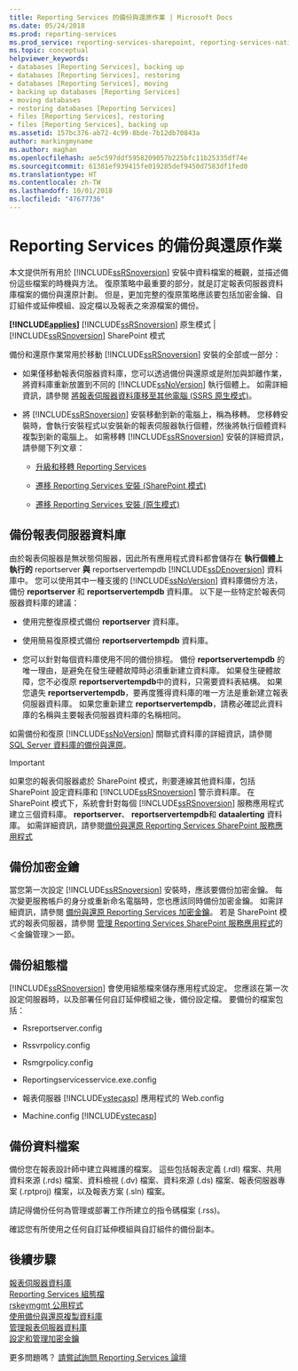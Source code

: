 ```yaml
---
title: Reporting Services 的備份與還原作業 | Microsoft Docs
ms.date: 05/24/2018
ms.prod: reporting-services
ms.prod_service: reporting-services-sharepoint, reporting-services-native
ms.topic: conceptual
helpviewer_keywords:
- databases [Reporting Services], backing up
- databases [Reporting Services], restoring
- databases [Reporting Services], moving
- backing up databases [Reporting Services]
- moving databases
- restoring databases [Reporting Services]
- files [Reporting Services], restoring
- files [Reporting Services], backing up
ms.assetid: 157bc376-ab72-4c99-8bde-7b12db70843a
author: markingmyname
ms.author: maghan
ms.openlocfilehash: ae5c597ddf5958209057b225bfc11b25335df74e
ms.sourcegitcommit: 61381ef939415fe019285def9450d7583df1fed0
ms.translationtype: HT
ms.contentlocale: zh-TW
ms.lasthandoff: 10/01/2018
ms.locfileid: "47677736"
---
```

# <a name="backup-and-restore-operations-for-reporting-services"></a>Reporting Services 的備份與還原作業

  本文提供所有用於 [!INCLUDE[ssRSnoversion](../../includes/ssrsnoversion-md.md)] 安裝中資料檔案的概觀，並描述備份這些檔案的時機與方法。 復原策略中最重要的部分，就是訂定報表伺服器資料庫檔案的備份與還原計劃。 但是，更加完整的復原策略應該要包括加密金鑰、自訂組件或延伸模組、設定檔以及報表之來源檔案的備份。  
  
 **[!INCLUDE[applies](../../includes/applies-md.md)]**  [!INCLUDE[ssRSnoversion](../../includes/ssrsnoversion-md.md)] 原生模式 | [!INCLUDE[ssRSnoversion](../../includes/ssrsnoversion-md.md)] SharePoint 模式  
  
 備份和還原作業常用於移動 [!INCLUDE[ssRSnoversion](../../includes/ssrsnoversion-md.md)] 安裝的全部或一部分：  
  
-   如果僅移動報表伺服器資料庫，您可以透過備份與還原或是附加與卸離作業，將資料庫重新放置到不同的 [!INCLUDE[ssNoVersion](../../includes/ssnoversion-md.md)] 執行個體上。 如需詳細資訊，請參閱 [將報表伺服器資料庫移至其他電腦 &#40;SSRS 原生模式&#41;](../../reporting-services/report-server/moving-the-report-server-databases-to-another-computer-ssrs-native-mode.md)。  
  
-   將 [!INCLUDE[ssRSnoversion](../../includes/ssrsnoversion-md.md)] 安裝移動到新的電腦上，稱為移轉。 您移轉安裝時，會執行安裝程式以安裝新的報表伺服器執行個體，然後將執行個體資料複製到新的電腦上。 如需移轉 [!INCLUDE[ssRSnoversion](../../includes/ssrsnoversion-md.md)] 安裝的詳細資訊，請參閱下列文章：  
  
    -   [升級和移轉 Reporting Services](../../reporting-services/install-windows/upgrade-and-migrate-reporting-services.md)  
  
    -   [遷移 Reporting Services 安裝 &#40;SharePoint 模式&#41;](../../reporting-services/install-windows/migrate-a-reporting-services-installation-sharepoint-mode.md)  
  
    -   [遷移 Reporting Services 安裝 &#40;原生模式&#41;](../../reporting-services/install-windows/migrate-a-reporting-services-installation-native-mode.md)  
  
## <a name="backing-up-the-report-server-databases"></a>備份報表伺服器資料庫  
 由於報表伺服器是無狀態伺服器，因此所有應用程式資料都會儲存在 **執行個體上執行的** reportserver **與** reportservertempdb [!INCLUDE[ssDEnoversion](../../includes/ssdenoversion-md.md)] 資料庫中。 您可以使用其中一種支援的 [!INCLUDE[ssNoVersion](../../includes/ssnoversion-md.md)] 資料庫備份方法，備份 **reportserver** 和 **reportservertempdb** 資料庫。 以下是一些特定於報表伺服器資料庫的建議：  
  
-   使用完整復原模式備份 **reportserver** 資料庫。  
  
-   使用簡易復原模式備份 **reportservertempdb** 資料庫。  
  
-   您可以針對每個資料庫使用不同的備份排程。 備份 **reportservertempdb** 的唯一理由，是避免在發生硬體故障時必須重新建立資料庫。 如果發生硬體故障，您不必復原 **reportservertempdb**中的資料，只需要資料表結構。 如果您遺失 **reportservertempdb**，要再度獲得資料庫的唯一方法是重新建立報表伺服器資料庫。 如果您重新建立 **reportservertempdb**，請務必確認此資料庫的名稱與主要報表伺服器資料庫的名稱相同。  
  
 如需備份和復原 [!INCLUDE[ssNoVersion](../../includes/ssnoversion-md.md)] 關聯式資料庫的詳細資訊，請參閱 [SQL Server 資料庫的備份與還原](../../relational-databases/backup-restore/back-up-and-restore-of-sql-server-databases.md)。  
  
> [!IMPORTANT]  
>  如果您的報表伺服器處於 SharePoint 模式，則要連線其他資料庫，包括 SharePoint 設定資料庫和 [!INCLUDE[ssRSnoversion](../../includes/ssrsnoversion-md.md)] 警示資料庫。 在 SharePoint 模式下，系統會針對每個 [!INCLUDE[ssRSnoversion](../../includes/ssrsnoversion-md.md)] 服務應用程式建立三個資料庫。 **reportserver**、 **reportservertempdb**和 **dataalerting** 資料庫。 如需詳細資訊，請參閱[備份與還原 Reporting Services SharePoint 服務應用程式](../../reporting-services/report-server-sharepoint/backup-and-restore-reporting-services-sharepoint-service-applications.md)  
  
## <a name="backing-up-the-encryption-keys"></a>備份加密金鑰  
 當您第一次設定 [!INCLUDE[ssRSnoversion](../../includes/ssrsnoversion-md.md)] 安裝時，應該要備份加密金鑰。 每次變更服務帳戶的身分或重新命名電腦時，您也應該同時備份加密金鑰。 如需詳細資訊，請參閱 [備份與還原 Reporting Services 加密金鑰](../../reporting-services/install-windows/ssrs-encryption-keys-back-up-and-restore-encryption-keys.md)。 若是 SharePoint 模式的報表伺服器，請參閱 [管理 Reporting Services SharePoint 服務應用程式](../../reporting-services/report-server-sharepoint/manage-a-reporting-services-sharepoint-service-application.md)的＜金鑰管理＞一節。  
  
## <a name="backing-up-the-configuration-files"></a>備份組態檔  
 [!INCLUDE[ssRSnoversion](../../includes/ssrsnoversion-md.md)] 會使用組態檔來儲存應用程式設定。 您應該在第一次設定伺服器時，以及部署任何自訂延伸模組之後，備份設定檔。 要備份的檔案包括：  
  
-   Rsreportserver.config  
  
-   Rssvrpolicy.config  
  
-   Rsmgrpolicy.config  
  
-   Reportingservicesservice.exe.config  
  
-   報表伺服器 [!INCLUDE[vstecasp](../../includes/vstecasp-md.md)] 應用程式的 Web.config
  
-   Machine.config [!INCLUDE[vstecasp](../../includes/vstecasp-md.md)]  
  
## <a name="backing-up-data-files"></a>備份資料檔案  
 備份您在報表設計師中建立與維護的檔案。 這些包括報表定義 (.rdl) 檔案、共用資料來源 (.rds) 檔案、資料檢視 (.dv) 檔案、資料來源 (.ds) 檔案、報表伺服器專案 (.rptproj) 檔案，以及報表方案 (.sln) 檔案。  
  
 請記得備份任何為管理或部署工作所建立的指令碼檔案 (.rss)。  
  
 確認您有所使用之任何自訂延伸模組與自訂組件的備份副本。  

## <a name="next-steps"></a>後續步驟

[報表伺服器資料庫](../../reporting-services/report-server/report-server-database-ssrs-native-mode.md)   
[Reporting Services 組態檔](../../reporting-services/report-server/reporting-services-configuration-files.md)   
[rskeymgmt 公用程式](../../reporting-services/tools/rskeymgmt-utility-ssrs.md)   
[使用備份與還原複製資料庫](../../relational-databases/databases/copy-databases-with-backup-and-restore.md)   
[管理報表伺服器資料庫](../../reporting-services/report-server/administer-a-report-server-database-ssrs-native-mode.md)   
[設定和管理加密金鑰](../../reporting-services/install-windows/ssrs-encryption-keys-manage-encryption-keys.md)  

更多問題嗎？ [請嘗試詢問 Reporting Services 論壇](http://go.microsoft.com/fwlink/?LinkId=620231)
